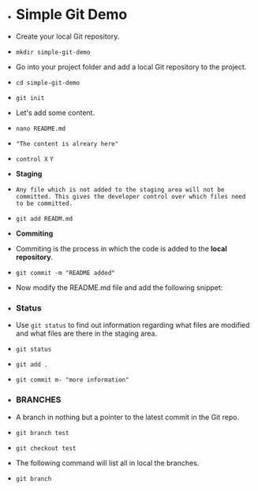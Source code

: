 * # Simple Git Demo

* Create your local Git repository.
* `mkdir simple-git-demo`
* Go into your project folder and add a local Git repository to the project.
* `cd simple-git-demo`
* `git init`
* Let's add some content.
* `nano README.md`
* `"The content is alreary here"`
* `control X` `Y`
* **Staging** 
* `Any file which is not added to the staging area will not be committed. This gives the developer control over which files need to be committed.`
* `git add READM.md`
* **Commiting**
* Commiting is the process in which the code is added to the **local repository**.
* `git commit -m "README added"`
* Now modify the README.md file and add the following snippet:
* ### Status
* Use `git status` to find out information regarding what files are modified and what files are there in the staging area.
* `git status`
* `git add .`
* `git commit m- "more information"`
* ### BRANCHES
* A branch in nothing but a pointer to the latest commit in the Git repo. 
* `git branch test`
* `git checkout test`
* The following command will list all in local the branches.
* `git branch`
 

 


  











